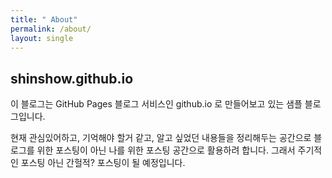 ```yaml
---
title: " About"
permalink: /about/
layout: single
---
```


## shinshow.github.io

이 블로그는 GitHub Pages 블로그 서비스인 github.io 로 만들어보고 있는 샘플 블로그입니다.

현재 관심있어하고, 기억해야 할거 같고, 알고 싶었던 내용들을 정리해두는 공간으로
블로그를 위한 포스팅이 아닌 나를 위한 포스팅 공간으로 활용하려 합니다.
그래서 주기적인 포스팅 아닌 간헐적? 포스팅이 될 예정입니다.
